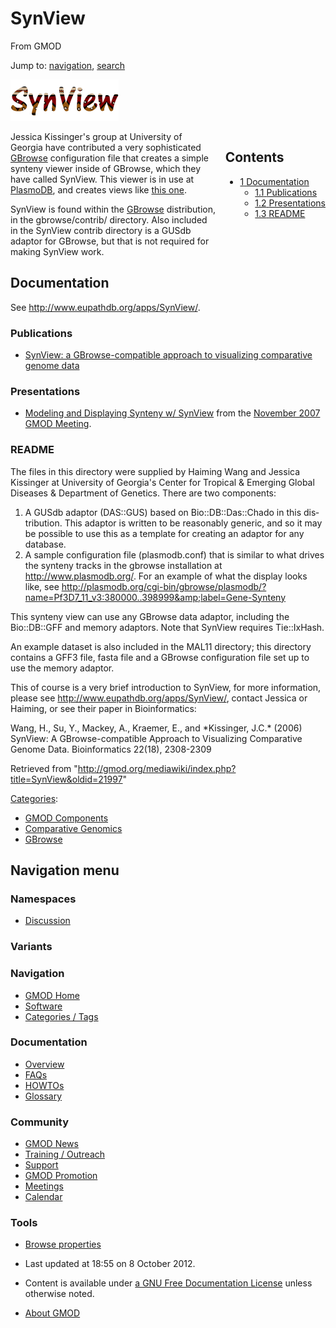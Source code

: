 <div id="mw-page-base" class="noprint">

</div>

<div id="mw-head-base" class="noprint">

</div>

<div id="content" class="mw-body" role="main">

<span id="top"></span>

<div id="mw-js-message" style="display:none;">

</div>



# <span dir="auto">SynView</span>

<div id="bodyContent">

<div id="siteSub">

From GMOD

</div>

<div id="contentSub">

</div>

<div id="jump-to-nav" class="mw-jump">

Jump to: [navigation](#mw-navigation), [search](#p-search)

</div>

<div id="mw-content-text" class="mw-content-ltr" lang="en" dir="ltr">

<div class="center">

<div class="floatnone">

<a href="File:SynView_Icon.gif" class="image"><img
src="https://raw.githubusercontent.com/GMOD/gmod.github.io/main/mediawiki/images/b/b3/SynView_Icon.gif" width="173" height="66"
alt="SynView Icon.gif" /></a>

</div>

</div>

  

<div style="float: right; padding-left: 1em; padding-bottom: 1em;">

<div id="toc" class="toc">

<div id="toctitle">

## Contents

</div>

- [<span class="tocnumber">1</span>
  <span class="toctext">Documentation</span>](#Documentation)
  - [<span class="tocnumber">1.1</span>
    <span class="toctext">Publications</span>](#Publications)
  - [<span class="tocnumber">1.2</span>
    <span class="toctext">Presentations</span>](#Presentations)
  - [<span class="tocnumber">1.3</span>
    <span class="toctext">README</span>](#README)

</div>

</div>

Jessica Kissinger's group at University of Georgia have contributed a
very sophisticated [GBrowse](GBrowse.1 "GBrowse") configuration file
that creates a simple synteny viewer inside of GBrowse, which they have
called SynView. This viewer is in use at
<a href="http://www.plasmodb.org" class="external text"
rel="nofollow">PlasmoDB</a>, and creates views like <a
href="http://plasmodb.org/cgi-bin/gbrowse/plasmodb/?name=Pf3D7_11:1278854..1310722;label=AnnotatedGenes-SyntenySpansVivaxMC-SyntenyGenesVivaxMC-SyntenySpansYoeliiMC-SyntenyGenesYoeliiMC-SyntenySpansChabaudiMC-SyntenyGenesChabaudiMC-SyntenySpansKnowlesiMC-SyntenyGenesKnowlesiMC-SyntenySpansBergheiMC-SyntenyGenesBergheiMC;h_feat=PF11_0344@yellow"
class="external text" rel="nofollow">this one</a>.

SynView is found within the [GBrowse](GBrowse.1 "GBrowse") distribution,
in the gbrowse/contrib/ directory. Also included in the SynView contrib
directory is a GUSdb adaptor for GBrowse, but that is not required for
making SynView work.

  

## <span id="Documentation" class="mw-headline">Documentation</span>

See
<a href="http://www.eupathdb.org/apps/SynView/" class="external free"
rel="nofollow">http://www.eupathdb.org/apps/SynView/</a>.

### <span id="Publications" class="mw-headline">Publications</span>

- <a
  href="http://bioinformatics.oxfordjournals.org/cgi/content/abstract/22/18/2308"
  class="external text" rel="nofollow">SynView: a GBrowse-compatible
  approach to visualizing comparative genome data</a>

### <span id="Presentations" class="mw-headline">Presentations</span>

- <a href="https://raw.githubusercontent.com/GMOD/gmod.github.io/main/mediawiki/images/1/19/SyntenyModeling.pdf" class="internal"
  title="SyntenyModeling.pdf">Modeling and Displaying Synteny w/
  SynView</a> from the [November 2007 GMOD
  Meeting](November_2007_GMOD_Meeting "November 2007 GMOD Meeting").

### <span id="README" class="mw-headline">README</span>

The files in this directory were supplied by Haiming Wang and Jessica
Kissinger at University of Georgia's Center for Tropical & Emerging
Global Diseases & Department of Genetics. There are two components:

1.  A GUSdb adaptor (DAS::GUS) based on Bio::DB::Das::Chado in this
    distribution. This adaptor is written to be reasonably generic, and
    so it may be possible to use this as a template for creating an
    adaptor for any database.
2.  A sample configuration file (plasmodb.conf) that is similar to what
    drives the synteny tracks in the gbrowse installation at
    <a href="http://www.plasmodb.org/" class="external free"
    rel="nofollow">http://www.plasmodb.org/</a>. For an example of what
    the display looks like, see <a
    href="http://plasmodb.org/cgi-bin/gbrowse/plasmodb/?name=Pf3D7_11_v3:380000..398999&amp;label=Gene-Synteny"
    class="external free"
    rel="nofollow">http://plasmodb.org/cgi-bin/gbrowse/plasmodb/?name=Pf3D7_11_v3:380000..398999&amp;label=Gene-Synteny</a>

This synteny view can use any GBrowse data adaptor, including the
Bio::DB::GFF and memory adaptors. Note that SynView requires
Tie::IxHash.

An example dataset is also included in the MAL11 directory; this
directory contains a GFF3 file, fasta file and a GBrowse configuration
file set up to use the memory adaptor.

This of course is a very brief introduction to SynView, for more
information, please see
<a href="http://www.eupathdb.org/apps/SynView/" class="external free"
rel="nofollow">http://www.eupathdb.org/apps/SynView/</a>, contact
Jessica or Haiming, or see their paper in Bioinformatics:

Wang, H., Su, Y., Mackey, A., Kraemer, E., and \*Kissinger, J.C.\*
(2006) SynView: A GBrowse-compatible Approach to Visualizing Comparative
Genome Data. Bioinformatics 22(18), 2308-2309

</div>

<div class="printfooter">

Retrieved from
"<http://gmod.org/mediawiki/index.php?title=SynView&oldid=21997>"

</div>

<div id="catlinks" class="catlinks">

<div id="mw-normal-catlinks" class="mw-normal-catlinks">

[Categories](Special%3ACategories "Special%3ACategories"):

- [GMOD Components](Category%3AGMOD_Components "Category%3AGMOD Components")
- [Comparative
  Genomics](Category%3AComparative_Genomics "Category%3AComparative Genomics")
- [GBrowse](Category%3AGBrowse "Category%3AGBrowse")

</div>

</div>

<div class="visualClear">

</div>

</div>

</div>

<div id="mw-navigation">

## Navigation menu

<div id="mw-head">



<div id="left-navigation">

<div id="p-namespaces" class="vectorTabs" role="navigation"
aria-labelledby="p-namespaces-label">

### Namespaces


- <span id="ca-talk"><a
  href="http://gmod.org/mediawiki/index.php?title=Talk:SynView&amp;action=edit&amp;redlink=1"
  accesskey="t"
  title="Discussion about the content page [t]">Discussion</a></span>

</div>

<div id="p-variants" class="vectorMenu emptyPortlet" role="navigation"
aria-labelledby="p-variants-label">

### 

### Variants[](#)

<div class="menu">

</div>

</div>

</div>





</div>

</div>

</div>

<div id="mw-panel">

<div id="p-logo" role="banner">

<a href="Main_Page"
style="background-image: url(../images/GMOD-cogs.png);"
title="Visit the main page"></a>

</div>

<div id="p-Navigation" class="portal" role="navigation"
aria-labelledby="p-Navigation-label">

### Navigation

<div class="body">

- <span id="n-GMOD-Home">[GMOD Home](Main_Page)</span>
- <span id="n-Software">[Software](GMOD_Components)</span>
- <span id="n-Categories-.2F-Tags">[Categories /
  Tags](Categories)</span>

</div>

</div>

<div id="p-Documentation" class="portal" role="navigation"
aria-labelledby="p-Documentation-label">

### Documentation

<div class="body">

- <span id="n-Overview">[Overview](Overview)</span>
- <span id="n-FAQs">[FAQs](Category%3AFAQ)</span>
- <span id="n-HOWTOs">[HOWTOs](Category%3AHOWTO)</span>
- <span id="n-Glossary">[Glossary](Glossary)</span>

</div>

</div>

<div id="p-Community" class="portal" role="navigation"
aria-labelledby="p-Community-label">

### Community

<div class="body">

- <span id="n-GMOD-News">[GMOD News](GMOD_News)</span>
- <span id="n-Training-.2F-Outreach">[Training /
  Outreach](Training_and_Outreach)</span>
- <span id="n-Support">[Support](Support)</span>
- <span id="n-GMOD-Promotion">[GMOD Promotion](GMOD_Promotion)</span>
- <span id="n-Meetings">[Meetings](Meetings)</span>
- <span id="n-Calendar">[Calendar](Calendar)</span>

</div>

</div>

<div id="p-tb" class="portal" role="navigation"
aria-labelledby="p-tb-label">

### Tools

<div class="body">


- <span id="t-smwbrowselink"><a href="Special%3ABrowse/SynView" rel="smw-browse">Browse properties</a></span>


</div>

</div>

</div>

</div>

<div id="footer" role="contentinfo">

- <span id="footer-info-lastmod">Last updated at 18:55 on 8 October
  2012.</span>
<!-- - <span id="footer-info-viewcount">114,400 page views.</span> -->
- <span id="footer-info-copyright">Content is available under
  <a href="http://www.gnu.org/licenses/fdl-1.3.html" class="external"
  rel="nofollow">a GNU Free Documentation License</a> unless otherwise
  noted.</span>

<!-- -->

- <span id="footer-places-about">[About
  GMOD](GMOD%3AAbout "GMOD%3AAbout")</span>

<!-- -->






</div>
